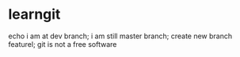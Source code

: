 # learngit
echo i am at dev branch;
i am still master branch;
create new branch featurel;
git is not a free software
